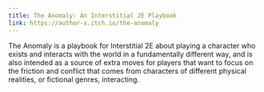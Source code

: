 ```yaml
---
title: The Anomaly: An Interstitial 2E Playbook
link: https://author-x.itch.io/the-anomaly
---
```


The Anomaly is a playbook for Interstitial 2E about playing a character who exists and interacts with the world in a fundamentally different way, and is also intended as a source of extra moves for players that want to focus on the friction and conflict that comes from characters of different physical realities, or fictional genres, interacting.